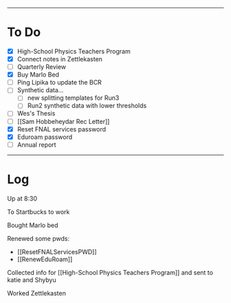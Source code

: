 
---
# To Do

- [x] High-School Physics Teachers Program
- [x] Connect notes in Zettlekasten
- [ ] Quarterly Review
- [x] Buy Marlo Bed
- [ ] Ping Lipika to update the BCR
- [ ] Synthetic data... 
	- [ ] new splitting templates for Run3 
	- [ ] Run2 synthetic data with lower thresholds
- [ ] Wes's Thesis
- [ ] [[Sam Hobbeheydar Rec Letter]]
- [x] Reset FNAL services password
- [x] Eduroam password
- [ ] Annual report
---

# Log

Up at 8:30

To Startbucks to work

Bought Marlo bed

Renewed some pwds:
- [[ResetFNALServicesPWD]]
- [[RenewEduRoam]]

Collected info for [[High-School Physics Teachers Program]] and sent to katie and Shybyu

Worked Zettlekasten

